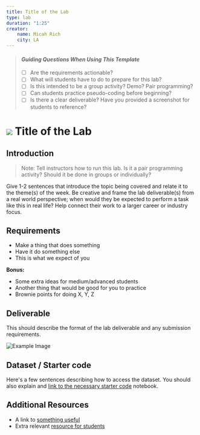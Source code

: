 ```yaml
---
title: Title of the Lab
type: lab
duration: "1:25"
creator:
    name: Micah Rich
    city: LA
---
```


> #### *Guiding Questions When Using This Template*
>
> - [ ] Are the requirements actionable?
> - [ ] What will students have to do to prepare for this lab?
> - [ ] Is this intended to be a group activity? Demo? Pair programming?
> - [ ] Can students practice pseudo-coding before beginning?
> - [ ] Is there a clear deliverable? Have you provided a screenshot for students to reference?

# ![](https://ga-dash.s3.amazonaws.com/production/assets/logo-9f88ae6c9c3871690e33280fcf557f33.png) Title of the Lab

## Introduction

> Note: Tell instructors how to run this lab. Is it a pair programming activity? Should it be done in groups or individually?

Give 1-2 sentences that introduce the topic being covered and relate it to the theme(s) of the week. Be creative and frame the lab deliverable(s) from a real world perspective; when would they be expected to perform a task like this in real life? Help connect their work to a larger career or industry focus.

## Requirements

- Make a thing that does something
- Have it do something else
- This is what we expect of you

**Bonus:**
- Some extra ideas for medium/advanced students
- Another thing that would be good for you to practice
- Brownie points for doing X, Y, Z

## Deliverable

This should describe the format of the lab deliverable and any submission requirements.

![Example Image](https://cloud.githubusercontent.com/assets/25366/8370438/dd651c2c-1b7c-11e5-8638-c99e2f6c7c61.png)

## Dataset / Starter code

Here's a few sentences describing how to access the dataset. You should also explain and [link to the necessary starter code](#) notebook.

## Additional Resources

- A link to [something useful](http://www.w3schools.com/jsref/dom_obj_all.asp)
- Extra relevant [resource for students](https://developer.mozilla.org/en-US/docs/Web/Events)
